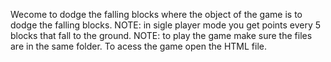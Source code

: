 Wecome to dodge the falling blocks where the object of the game is to dodge the falling blocks.
NOTE: in sigle player mode you get points every 5 blocks that fall to the ground.
NOTE: to play the game make sure the files are in the same folder.
To acess the game open the HTML file.
